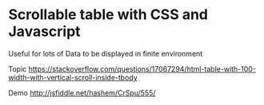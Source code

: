 # Scrollable table with CSS and Javascript
Useful for lots of Data to be displayed in finite environment

Topic
https://stackoverflow.com/questions/17067294/html-table-with-100-width-with-vertical-scroll-inside-tbody

Demo
http://jsfiddle.net/hashem/CrSpu/555/


